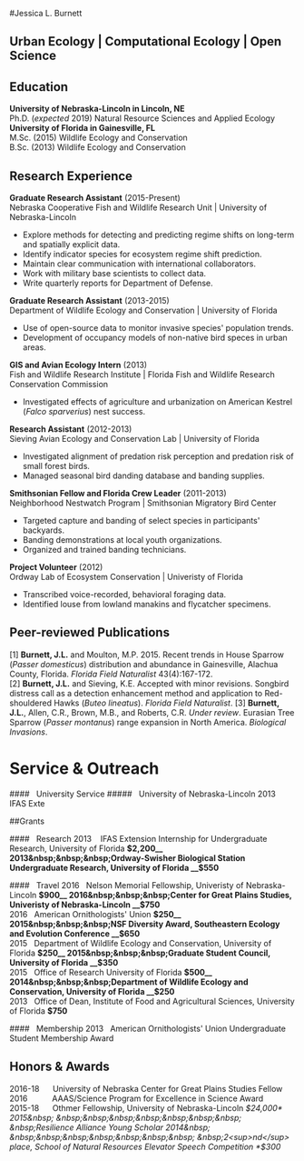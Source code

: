#Jessica L. Burnett
## Urban Ecology | Computational Ecology | Open Science
## Education
**University of Nebraska-Lincoln in Lincoln, NE**  
Ph.D. (*expected* 2019) Natural Resource Sciences and Applied Ecology    
**University of Florida in Gainesville, FL**  
M.Sc. (2015) Wildlife Ecology and Conservation    
B.Sc. (2013) Wildlife Ecology and Conservation   

## Research Experience  

**Graduate Research Assistant** (2015-Present)    
Nebraska Cooperative Fish and Wildlife Research Unit | University of Nebraska-Lincoln    
* Explore methods for detecting and predicting regime shifts on long-term and spatially explicit data.   
* Identify indicator species for ecosystem regime shift prediction.  
* Maintain clear communication with international collaborators.  
* Work with military base scientists to collect data.   
* Write quarterly reports for Department of Defense.  
  
**Graduate Research Assistant** (2013-2015)    
Department of Wildlife Ecology and Conservation | University of Florida  
* Use of open-source data to monitor invasive species' population trends.  
* Development of occupancy models of non-native bird speces in urban areas.  

**GIS and Avian Ecology Intern** (2013)    
Fish and Wildlife Research Institute | Florida Fish and Wildlife Research Conservation Commission    
* Investigated effects of agriculture and urbanization on American Kestrel (*Falco sparverius*) nest success.   

**Research Assistant** (2012-2013)     
Sieving Avian Ecology and Conservation Lab | University of Florida    
* Investigated alignment of predation risk perception and predation risk of small forest birds.  
* Managed seasonal bird danding database and banding supplies.  
  
**Smithsonian Fellow and Florida Crew Leader** (2011-2013)  
Neighborhood Nestwatch Program  | Smithsonian Migratory Bird Center  
* Targeted capture and banding of select species in participants' backyards.  
* Banding demonstrations at local youth organizations.  
* Organized and trained banding technicians.  

**Project Volunteer** (2012)    
Ordway Lab of Ecosystem Conservation | Univeristy of Florida  
* Transcribed voice-recorded, behavioral foraging data.
* Identified louse from lowland manakins and flycatcher specimens.  

## Peer-reviewed Publications
[1]  **Burnett, J.L.** and Moulton, M.P. 2015. Recent trends in House Sparrow (*Passer domesticus*) distribution and abundance in Gainesville, Alachua County, Florida. *Florida Field Naturalist* 43(4):167-172.   
[2]  **Burnett, J.L.** and Sieving, K.E. Accepted with minor revisions. Songbird distress call as a detection enhancement method and application to Red-shouldered Hawks (*Buteo lineatus*). *Florida Field Naturalist*. 
[3]  **Burnett, J.L.**, Allen, C.R., Brown, M.B., and Roberts, C.R. *Under review*.    Eurasian Tree Sparrow (*Passer montanus*) range expansion in North America.         *Biological Invasions*.

# Service & Outreach

####&nbsp;&nbsp;&nbsp;University Service
#####&nbsp;&nbsp;&nbsp;University of Nebraska-Lincoln
2013&nbsp;&nbsp;&nbsp; IFAS Exte

##Grants

####&nbsp;&nbsp;&nbsp;Research
2013&nbsp;&nbsp;&nbsp; IFAS Extension Internship for Undergraduate Research, University of Florida __$2,200__  
2013&nbsp;&nbsp;&nbsp;Ordway-Swisher Biological Station Undergraduate Research, University of Florida __$550__  

####&nbsp;&nbsp;&nbsp;Travel
2016&nbsp;&nbsp;&nbsp;Nelson Memorial Fellowship, Univeristy of Nebraska-Lincoln __$900__  
2016&nbsp;&nbsp;&nbsp;Center for Great Plains Studies, Univeristy of Nebraska-Lincoln __$750__   
2016&nbsp;&nbsp;&nbsp;American Ornithologists' Union __$250__    
2015&nbsp;&nbsp;&nbsp;NSF Diversity Award, Southeastern Ecology and Evolution Conference __$650__  
2015&nbsp;&nbsp;&nbsp;Department of Wildlife Ecology and Conservation, University of Florida __$250__    
2015&nbsp;&nbsp;&nbsp;Graduate Student Council, University of Florida __$350__  
2015&nbsp;&nbsp;&nbsp;Office of Research University of Florida __$500__  
2014&nbsp;&nbsp;&nbsp;Department of Wildlife Ecology and Conservation, University of Florida __$250__    
2013&nbsp;&nbsp;&nbsp;Office of Dean, Institute of Food and Agricultural Sciences, University of Florida __$750__  

####&nbsp;&nbsp;&nbsp;Membership
2013&nbsp;&nbsp;&nbsp;American Ornithologists' Union Undergraduate Student Membership Award


## Honors & Awards
2016-18&nbsp; &nbsp;&nbsp; &nbsp;University of Nebraska Center for Great Plains Studies Fellow     
2016&nbsp; &nbsp;&nbsp;&nbsp;&nbsp;&nbsp;&nbsp;&nbsp; &nbsp;AAAS/Science Program for Excellence in Science Award     
2015-18&nbsp; &nbsp;&nbsp; &nbsp;Othmer Fellowship, University of Nebraska-Lincoln  *$24,000*   
2015&nbsp; &nbsp;&nbsp;&nbsp;&nbsp;&nbsp;&nbsp;&nbsp; &nbsp;Resilience Alliance Young Scholar  
2014&nbsp; &nbsp;&nbsp;&nbsp;&nbsp;&nbsp;&nbsp;&nbsp; &nbsp;2<sup>nd</sup> place, School of Natural Resources Elevator Speech Competition *$300*  


